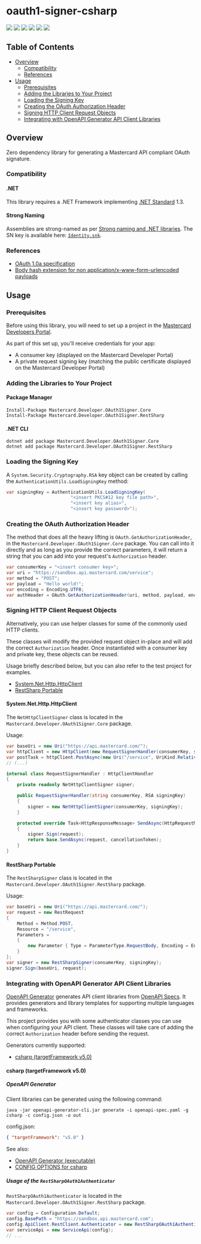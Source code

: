 # oauth1-signer-csharp

[![](https://travis-ci.org/Mastercard/oauth1-signer-csharp.svg?branch=master)](https://travis-ci.org/Mastercard/oauth1-signer-csharp)
[![](https://sonarcloud.io/api/project_badges/measure?project=Mastercard_oauth1-signer-csharp&metric=alert_status)](https://sonarcloud.io/dashboard?id=Mastercard_oauth1-signer-csharp)
[![](https://github.com/Mastercard/oauth1-signer-csharp/workflows/broken%20links%3F/badge.svg)](https://github.com/Mastercard/oauth1-signer-csharp/actions?query=workflow%3Abroken)
[![](https://img.shields.io/nuget/v/Mastercard.Developer.OAuth1Signer.Core.svg?label=nuget%20|%20core)](https://www.nuget.org/packages/Mastercard.Developer.OAuth1Signer.Core/)
[![](https://img.shields.io/nuget/v/Mastercard.Developer.OAuth1Signer.RestSharp.svg?label=nuget%20|%20restsharp)](https://www.nuget.org/packages/Mastercard.Developer.OAuth1Signer.RestSharp/)
[![](https://img.shields.io/badge/license-MIT-yellow.svg)](https://github.com/Mastercard/oauth1-signer-csharp/blob/master/LICENSE)

## Table of Contents
- [Overview](#overview)
  * [Compatibility](#compatibility)
  * [References](#references)
- [Usage](#usage)
  * [Prerequisites](#prerequisites)
  * [Adding the Libraries to Your Project](#adding-the-libraries-to-your-project)
  * [Loading the Signing Key](#loading-the-signing-key) 
  * [Creating the OAuth Authorization Header](#creating-the-oauth-authorization-header)
  * [Signing HTTP Client Request Objects](#signing-http-client-request-objects)
  * [Integrating with OpenAPI Generator API Client Libraries](#integrating-with-openapi-generator-api-client-libraries)
  
## Overview <a name="overview"></a>
Zero dependency library for generating a Mastercard API compliant OAuth signature.  

### Compatibility <a name="compatibility"></a>

#### .NET <a name="net"></a>
This library requires a .NET Framework implementing [.NET Standard](https://docs.microsoft.com/en-us/dotnet/standard/net-standard) 1.3.

#### Strong Naming <a name="strong-naming"></a>
Assemblies are strong-named as per [Strong naming and .NET libraries](https://docs.microsoft.com/en-us/dotnet/standard/library-guidance/strong-naming).
The SN key is available here: [`Identity.snk`](https://github.com/Mastercard/oauth1-signer-csharp/blob/master/Identity.snk).

### References <a name="references"></a>
* [OAuth 1.0a specification](https://tools.ietf.org/html/rfc5849)
* [Body hash extension for non application/x-www-form-urlencoded payloads](https://tools.ietf.org/id/draft-eaton-oauth-bodyhash-00.html)

## Usage <a name="usage"></a>

### Prerequisites <a name="prerequisites"></a>
Before using this library, you will need to set up a project in the [Mastercard Developers Portal](https://developer.mastercard.com). 

As part of this set up, you'll receive credentials for your app:
* A consumer key (displayed on the Mastercard Developer Portal)
* A private request signing key (matching the public certificate displayed on the Mastercard Developer Portal)

### Adding the Libraries to Your Project <a name="adding-the-libraries-to-your-project"></a>

#### Package Manager
```shell
Install-Package Mastercard.Developer.OAuth1Signer.Core
Install-Package Mastercard.Developer.OAuth1Signer.RestSharp
```

#### .NET CLI
```shell
dotnet add package Mastercard.Developer.OAuth1Signer.Core
dotnet add package Mastercard.Developer.OAuth1Signer.RestSharp
```

### Loading the Signing Key <a name="loading-the-signing-key"></a>

A `System.Security.Cryptography.RSA` key object can be created by calling the `AuthenticationUtils.LoadSigningKey` method:
```cs
var signingKey = AuthenticationUtils.LoadSigningKey(
                        "<insert PKCS#12 key file path>", 
                        "<insert key alias>", 
                        "<insert key password>");
```

### Creating the OAuth Authorization Header <a name="creating-the-oauth-authorization-header"></a>
The method that does all the heavy lifting is `OAuth.GetAuthorizationHeader`, in the `Mastercard.Developer.OAuth1Signer.Core` package. 
You can call into it directly and as long as you provide the correct parameters, it will return a string that you can add into your request's `Authorization` header.

```cs
var consumerKey = "<insert consumer key>";
var uri = "https://sandbox.api.mastercard.com/service";
var method = "POST";
var payload = "Hello world!";
var encoding = Encoding.UTF8;
var authHeader = OAuth.GetAuthorizationHeader(uri, method, payload, encoding, consumerKey, signingKey);
```

### Signing HTTP Client Request Objects <a name="signing-http-client-request-objects"></a>

Alternatively, you can use helper classes for some of the commonly used HTTP clients.

These classes will modify the provided request object in-place and will add the correct `Authorization` header. Once instantiated with a consumer key and private key, these objects can be reused. 

Usage briefly described below, but you can also refer to the test project for examples. 

+ [System.Net.Http.HttpClient](#system-net-http-httpclient)
+ [RestSharp Portable](#restsharp-portable)

#### System.Net.Http.HttpClient <a name="system-net-http-httpclient"></a>

The `NetHttpClientSigner` class is located in the `Mastercard.Developer.OAuth1Signer.Core` package. 

Usage:
```cs
var baseUri = new Uri("https://api.mastercard.com/");
var httpClient = new HttpClient(new RequestSignerHandler(consumerKey, signingKey)) { BaseAddress = baseUri };
var postTask = httpClient.PostAsync(new Uri("/service", UriKind.Relative), new StringContent("{\"foo\":\"bår\"}");
// (...)

internal class RequestSignerHandler : HttpClientHandler
{
    private readonly NetHttpClientSigner signer;

    public RequestSignerHandler(string consumerKey, RSA signingKey)
    {
        signer = new NetHttpClientSigner(consumerKey, signingKey);
    }

    protected override Task<HttpResponseMessage> SendAsync(HttpRequestMessage request, CancellationToken cancellationToken)
    {
        signer.Sign(request);
        return base.SendAsync(request, cancellationToken);
    }
}
```

#### RestSharp Portable <a name="restsharp-portable"></a>

The `RestSharpSigner` class is located in the `Mastercard.Developer.OAuth1Signer.RestSharp` package. 

Usage:
```cs
var baseUri = new Uri("https://api.mastercard.com/");
var request = new RestRequest
{
    Method = Method.POST,
    Resource = "/service",
    Parameters =
    {
        new Parameter { Type = ParameterType.RequestBody, Encoding = Encoding.UTF8, Value = "{\"foo\":\"bår\"}"} // "application/json; charset=utf-8"
    }
};
var signer = new RestSharpSigner(consumerKey, signingKey);
signer.Sign(baseUri, request);
```

### Integrating with OpenAPI Generator API Client Libraries <a name="integrating-with-openapi-generator-api-client-libraries"></a>

[OpenAPI Generator](https://github.com/OpenAPITools/openapi-generator) generates API client libraries from [OpenAPI Specs](https://github.com/OAI/OpenAPI-Specification). 
It provides generators and library templates for supporting multiple languages and frameworks.

This project provides you with some authenticator classes you can use when configuring your API client. These classes will take care of adding the correct `Authorization` header before sending the request.

Generators currently supported:
+ [csharp (targetFramework v5.0)](#csharp-generator-target-framework-v5)

#### csharp (targetFramework v5.0) <a name="csharp-generator-target-framework-v5"></a>

##### OpenAPI Generator

Client libraries can be generated using the following command:
```shell
java -jar openapi-generator-cli.jar generate -i openapi-spec.yaml -g csharp -c config.json -o out
```
config.json:
```json
{ "targetFramework": "v5.0" }
```

See also: 
* [OpenAPI Generator (executable)](https://mvnrepository.com/artifact/org.openapitools/openapi-generator-cli)
* [CONFIG OPTIONS for csharp](https://github.com/OpenAPITools/openapi-generator/blob/master/docs/generators/csharp.md)

##### Usage of the `RestSharpOAuth1Authenticator`

`RestSharpOAuth1Authenticator` is located in the `Mastercard.Developer.OAuth1Signer.RestSharp` package. 

```cs
var config = Configuration.Default;
config.BasePath = "https://sandbox.api.mastercard.com";
config.ApiClient.RestClient.Authenticator = new RestSharpOAuth1Authenticator(ConsumerKey, signingKey, new Uri(config.BasePath));
var serviceApi = new ServiceApi(config);
// ...
```
